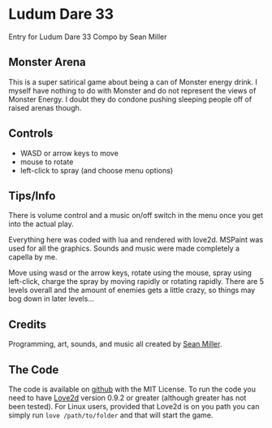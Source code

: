 # Ludum Dare 33 #

Entry for Ludum Dare 33 Compo
by Sean Miller

## Monster Arena ##
This is a super satirical game about being a can of Monster energy drink. I myself have nothing to do with Monster and do not represent the views of Monster Energy.
I doubt they do condone pushing sleeping people off of raised arenas though.

## Controls ##

* WASD or arrow keys to move
* mouse to rotate
* left-click to spray (and choose menu options)

## Tips/Info ##

There is volume control and a music on/off switch in the menu once you get into the actual play.

Everything here was coded with lua and rendered with love2d.
MSPaint was used for all the graphics.
Sounds and music were made completely a capella by me.

Move using wasd or the arrow keys, rotate using the mouse, spray using left-click, charge the spray by moving rapidly or rotating rapidly.
There are 5 levels overall and the amount of enemies gets a little crazy, so things may bog down in later levels...

## Credits ##
Programming, art, sounds, and music all created by [Sean Miller](https://twitter.com/mooglesensei).

## The Code ##
The code is available on [github](https://github.com/mooglesensei/monsterrevivening) with the MIT License.
To run the code you need to have [Love2d](www.love2d.org) version 0.9.2 or greater (although greater has not been tested).
For Linux users, provided that Love2d is on you path you can simply run `love /path/to/folder` and that will start the game.
